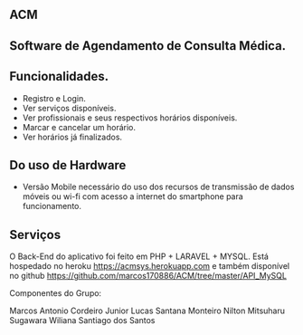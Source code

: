 ## ACM
## Software de Agendamento de Consulta Médica.

## Funcionalidades.
- Registro e Login.
- Ver serviços disponíveis.
- Ver profissionais e seus respectivos horários disponíveis.
- Marcar e cancelar um horário.
- Ver horários já finalizados.

## Do uso de Hardware
- Versão Mobile necessário do uso dos recursos de transmissão de dados móveis ou wi-fi com acesso a internet do smartphone para funcionamento.

## Serviços

O Back-End do aplicativo foi feito em PHP + LARAVEL + MYSQL. Está hospedado no heroku https://acmsys.herokuapp.com e também disponível no github https://github.com/marcos170886/ACM/tree/master/API_MySQL

Componentes do Grupo:

Marcos Antonio Cordeiro Junior
Lucas Santana Monteiro
Nilton Mitsuharu Sugawara
Wiliana Santiago dos Santos

